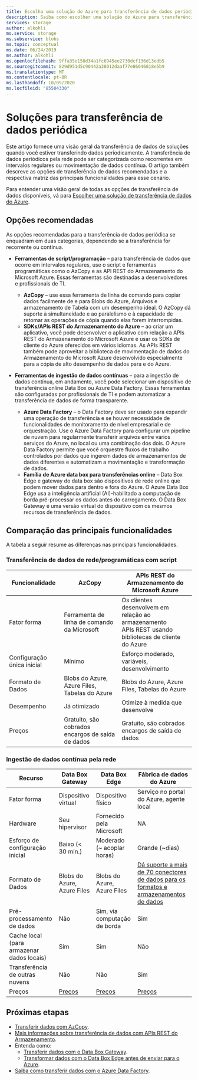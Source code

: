 ```yaml
---
title: Escolha uma solução do Azure para transferência de dados periódica| Microsoft Docs
description: Saiba como escolher uma solução do Azure para transferência de dados durante a transferência de dados periodicamente.
services: storage
author: alkohli
ms.service: storage
ms.subservice: blobs
ms.topic: conceptual
ms.date: 06/24/2019
ms.author: alkohli
ms.openlocfilehash: 9ffa35e158d34a1fc6945ee2730dcf136d13edb5
ms.sourcegitcommit: 829d951d5c90442a38012daaf77e86046018e5b9
ms.translationtype: MT
ms.contentlocale: pt-BR
ms.lasthandoff: 10/09/2020
ms.locfileid: "85504330"
---
```

# <a name="solutions-for-periodic-data-transfer"></a>Soluções para transferência de dados periódica
 
Este artigo fornece uma visão geral da transferência de dados de soluções quando você estiver transferindo dados periodicamente. A transferência de dados periódicos pela rede pode ser categorizada como recorrentes em intervalos regulares ou movimentação de dados contínua. O artigo também descreve as opções de transferência de dados recomendadas e a respectiva matriz das principais funcionalidades para esse cenário.

Para entender uma visão geral de todas as opções de transferência de dados disponíveis, vá para [Escolher uma solução de transferência de dados do Azure](storage-choose-data-transfer-solution.md).

## <a name="recommended-options"></a>Opções recomendadas

As opções recomendadas para a transferência de dados periódica se enquadram em duas categorias, dependendo se a transferência for recorrente ou contínua.

- **Ferramentas de script/programação** – para transferência de dados que ocorre em intervalos regulares, use o script e ferramentas programáticas como o AzCopy e as API REST do Armazenamento do Microsoft Azure. Essas ferramentas são destinadas a desenvolvedores e profissionais de TI.

    - **AzCopy** – use essa ferramenta de linha de comando para copiar dados facilmente de e para Blobs do Azure, Arquivos e armazenamento de Tabela com um desempenho ideal. O AzCopy dá suporte à simultaneidade e ao paralelismo e à capacidade de retomar as operações de cópia quando elas forem interrompidas.
    - **SDKs/APIs REST do Armazenamento do Azure** – ao criar um aplicativo, você pode desenvolver o aplicativo com relação a APIs REST do Armazenamento do Microsoft Azure e usar os SDKs de cliente do Azure oferecidos em vários idiomas. As APIs REST também pode aproveitar a biblioteca de movimentação de dados do Armazenamento do Microsoft Azure desenvolvido especialmente para a cópia de alto desempenho de dados para e do Azure.

- **Ferramentas de ingestão de dados contínuas** – para a ingestão de dados contínua, em andamento, você pode selecionar um dispositivo de transferência online Data Box ou Azure Data Factory. Essas ferramentas são configuradas por profissionais de TI e podem automatizar a transferência de dados de forma transparente.

    - **Azure Data Factory** – o Data Factory deve ser usado para expandir uma operação de transferência e se houver necessidade de funcionalidades de monitoramento de nível empresarial e de orquestração. Use o Azure Data Factory para configurar um pipeline de nuvem para regularmente transferir arquivos entre vários serviços do Azure, no local ou uma combinação dos dois. O Azure Data Factory permite que você orquestre fluxos de trabalho controlados por dados que ingerem dados de armazenamentos de dados diferentes e automatizam a movimentação e transformação de dados.
    - **Família de Azure data box para transferências online** – Data Box Edge e gateway do data box são dispositivos de rede online que podem mover dados para dentro e fora do Azure. O Azure Data Box Edge usa a inteligência artificial (AI)-habilitado a computação de borda pré-processar os dados antes do carregamento. O Data Box Gateway é uma versão virtual do dispositivo com os mesmos recursos de transferência de dados.


## <a name="comparison-of-key-capabilities"></a>Comparação das principais funcionalidades

A tabela a seguir resume as diferenças nas principais funcionalidades.

### <a name="scriptedprogrammatic-network-data-transfer"></a>Transferência de dados de rede/programáticas com script

| Funcionalidade                  | AzCopy                                 | APIs REST do Armazenamento do Microsoft Azure       |
|-----------------------------|----------------------------------------|-------------------------------|
| Fator forma                 | Ferramenta de linha de comando da Microsoft       | Os clientes desenvolvem em relação ao armazenamento <br> APIs REST usando bibliotecas de cliente do Azure |
| Configuração única inicial     | Mínimo                                | Esforço moderado, variáveis, desenvolvimento    |
| Formato de Dados                 | Blobs do Azure, Azure Files, Tabelas do Azure | Blobs do Azure, Azure Files, Tabelas do Azure   |
| Desempenho                 | Já otimizado                      | Otimize à medida que desenvolve                  |
| Preços                     | Gratuito, são cobrados encargos de saída de dados      | Gratuito, são cobrados encargos de saída de dados        |

### <a name="continuous-data-ingestion-over-network"></a>Ingestão de dados contínua pela rede

| Recurso                                       | Data Box Gateway | Data Box Edge   | Fábrica de dados do Azure        |
|----------------------------------|-----------------------------------------|--------------------------|---------------------------|
| Fator forma                                   | Dispositivo virtual             | Dispositivo físico          | Serviço no portal do Azure, agente local                                                            |
| Hardware                                      | Seu hipervisor            | Fornecido pela Microsoft    | NA                                                            |
| Esforço de configuração inicial                          | Baixo (< 30 min.)            | Moderado (~ acoplar horas) | Grande (~dias)                                                 |
| Formato de Dados                                   | Blobs do Azure, Azure Files   | Blobs do Azure, Azure Files | [Dá suporte a mais de 70 conectores de dados para os formatos e armazenamentos de dados](https://docs.microsoft.com/azure/data-factory/copy-activity-overview#supported-data-stores-and-formats)|
| Pré-processamento de dados                           | Não                         | Sim, via computação de borda    | Sim                                                           |
| Cache local<br>(para armazenar dados locais)    | Sim                        | Sim                      | Não                                                            |
| Transferência de outras nuvens                    | Não                         | Não                       | Sim                                                           |
| Preços                                       | [Preços](https://azure.microsoft.com/pricing/details/storage/databox/gateway/)                    | [Preços](https://azure.microsoft.com/pricing/details/storage/databox/edge/)                  | [Preços](https://azure.microsoft.com/pricing/details/data-factory/)                                                       |

## <a name="next-steps"></a>Próximas etapas

- [Transferir dados com AzCopy](/azure/storage/common/storage-use-azcopy-v10?toc=%2fazure%2fstorage%2ftables%2ftoc.json).
- [Mais informações sobre transferência de dados com APIs REST do Armazenamento](https://docs.microsoft.com/dotnet/api/overview/azure/storage?view=azure-dotnet).
- Entenda como:
    - [Transferir dados com o Data Box Gateway](https://docs.microsoft.com/azure/databox-online/data-box-gateway-deploy-add-shares).
    - [Transformar dados com o Data Box Edge antes de enviar para o Azure](https://docs.microsoft.com/azure/databox-online/data-box-edge-deploy-configure-compute).
- [Saiba como transferir dados com o Azure Data Factory](https://docs.microsoft.com/azure/data-factory/tutorial-bulk-copy-portal).
